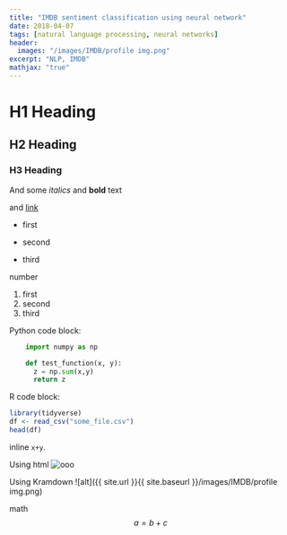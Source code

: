 ```yaml
---
title: "IMDB sentiment classification using neural network"
date: 2018-04-07
tags: [natural language processing, neural networks]
header:
  images: "/images/IMDB/profile img.png"
excerpt: "NLP, IMDB"
mathjax: "true"
---
```


# H1 Heading

## H2 Heading

### H3 Heading

And some *italics*
and **bold** text

and [link](https://mail.google.com/mail/u/0/#inbox/16292c3118c68142)

* first
+ second
- third

number
1. first
2. second
3. third

Python code block:
```python
    import numpy as np

    def test_function(x, y):
      z = np.sum(x,y)
      return z
```
R code block:
```r
library(tidyverse)
df <- read_csv("some_file.csv")
head(df)
```

inline `x+y`.

Using html
<img src="{{ site.url }}{{ site.baseurl }}/images/IMDB/profile img.png" alt="ooo">

Using Kramdown
![alt]({{ site.url }}{{ site.baseurl }}/images/IMDB/profile img.png)

math
$$a=b+c$$
